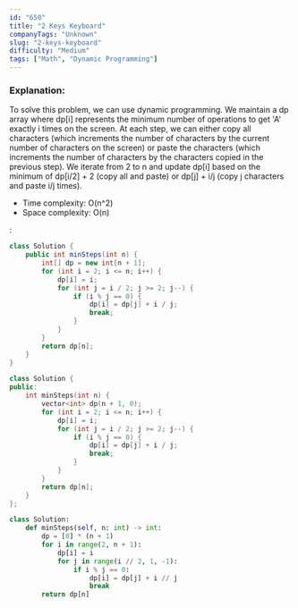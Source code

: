 ```yaml
---
id: "650"
title: "2 Keys Keyboard"
companyTags: "Unknown"
slug: "2-keys-keyboard"
difficulty: "Medium"
tags: ["Math", "Dynamic Programming"]
---
```


### Explanation:
To solve this problem, we can use dynamic programming. We maintain a dp array where dp[i] represents the minimum number of operations to get 'A' exactly i times on the screen. At each step, we can either copy all characters (which increments the number of characters by the current number of characters on the screen) or paste the characters (which increments the number of characters by the characters copied in the previous step). We iterate from 2 to n and update dp[i] based on the minimum of dp[i/2] + 2 (copy all and paste) or dp[j] + i/j (copy j characters and paste i/j times).

- Time complexity: O(n^2)
- Space complexity: O(n)

:

```java
class Solution {
    public int minSteps(int n) {
        int[] dp = new int[n + 1];
        for (int i = 2; i <= n; i++) {
            dp[i] = i;
            for (int j = i / 2; j >= 2; j--) {
                if (i % j == 0) {
                    dp[i] = dp[j] + i / j;
                    break;
                }
            }
        }
        return dp[n];
    }
}
```

```cpp
class Solution {
public:
    int minSteps(int n) {
        vector<int> dp(n + 1, 0);
        for (int i = 2; i <= n; i++) {
            dp[i] = i;
            for (int j = i / 2; j >= 2; j--) {
                if (i % j == 0) {
                    dp[i] = dp[j] + i / j;
                    break;
                }
            }
        }
        return dp[n];
    }
};
```

```python
class Solution:
    def minSteps(self, n: int) -> int:
        dp = [0] * (n + 1)
        for i in range(2, n + 1):
            dp[i] = i
            for j in range(i // 2, 1, -1):
                if i % j == 0:
                    dp[i] = dp[j] + i // j
                    break
        return dp[n]
```